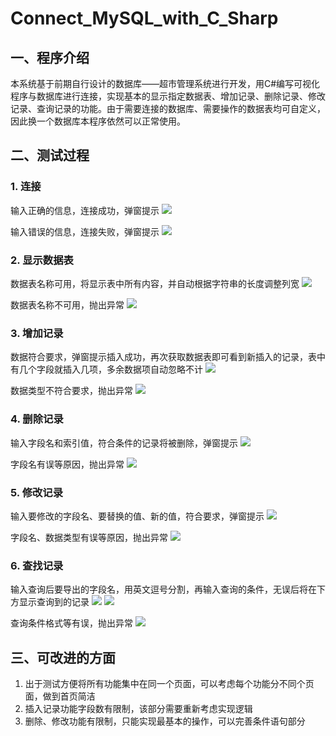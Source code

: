 # Connect_MySQL_with_C_Sharp
## 一、程序介绍
本系统基于前期自行设计的数据库——超市管理系统进行开发，用C#编写可视化程序与数据库进行连接，实现基本的显示指定数据表、增加记录、删除记录、修改记录、查询记录的功能。由于需要连接的数据库、需要操作的数据表均可自定义，因此换一个数据库本程序依然可以正常使用。
## 二、测试过程
### 1. 连接
输入正确的信息，连接成功，弹窗提示
![](Connect_MySQL_with_C_Sharp/img/1.jpg)

输入错误的信息，连接失败，弹窗提示
![](Connect_MySQL_with_C_Sharp/img/2.jpg)

### 2. 显示数据表
数据表名称可用，将显示表中所有内容，并自动根据字符串的长度调整列宽
![](Connect_MySQL_with_C_Sharp/img/3.jpg)

数据表名称不可用，抛出异常
![](Connect_MySQL_with_C_Sharp/img/4.jpg)

### 3. 增加记录
数据符合要求，弹窗提示插入成功，再次获取数据表即可看到新插入的记录，表中有几个字段就插入几项，多余数据项自动忽略不计
![](Connect_MySQL_with_C_Sharp/img/5.jpg)

数据类型不符合要求，抛出异常
![](Connect_MySQL_with_C_Sharp/img/6.jpg)

### 4. 删除记录
输入字段名和索引值，符合条件的记录将被删除，弹窗提示
![](Connect_MySQL_with_C_Sharp/img/7.jpg)

字段名有误等原因，抛出异常
![](Connect_MySQL_with_C_Sharp/img/8.jpg)

### 5. 修改记录
输入要修改的字段名、要替换的值、新的值，符合要求，弹窗提示
![](Connect_MySQL_with_C_Sharp/img/9.jpg)

字段名、数据类型有误等原因，抛出异常
![](Connect_MySQL_with_C_Sharp/img/10.jpg)

### 6. 查找记录
输入查询后要导出的字段名，用英文逗号分割，再输入查询的条件，无误后将在下方显示查询到的记录
![](Connect_MySQL_with_C_Sharp/img/11.jpg)
![](Connect_MySQL_with_C_Sharp/img/12.jpg)

查询条件格式等有误，抛出异常
![](Connect_MySQL_with_C_Sharp/img/13.jpg)

## 三、可改进的方面
1. 出于测试方便将所有功能集中在同一个页面，可以考虑每个功能分不同个页面，做到首页简洁
2. 插入记录功能字段数有限制，该部分需要重新考虑实现逻辑
3. 删除、修改功能有限制，只能实现最基本的操作，可以完善条件语句部分
